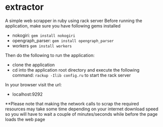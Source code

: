 # extractor
A simple web scrapper in ruby using rack server
Before running the application, make sure you have following gems installed
- nokogiri: ```gem install nokogiri```
- opengraph_parser: ```gem install opengraph_parser```
- workers ```gem install workers```

Then do the following to run the application:
  - clone the application
  - cd into the application root directory and execute the following command:
     ```rackup -Ilib config.ru``` to start the rack server

In your browser visit the url:
  - localhost:9292

**Please note that making the network calls to scrap the required resources may take some time depending on your internet download speed so you will have to wait a couple of minutes/seconds while before the page loads the web page
